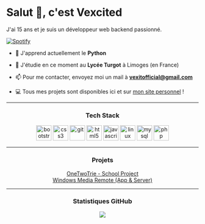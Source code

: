 # Salut 👋, c'est Vexcited
J'ai 15 ans et je suis un développeur web backend passionné.

[![Spotify](https://vexcited.vercel.app/api/spotify)](https://open.spotify.com/user/ya2pmsrwdxkarhyp4q4a5a4or)

- 🔭 J'apprend actuellement le **Python**

- 🌱 J'étudie en ce moment au **Lycée Turgot** à Limoges (en France)

- 📫 Pour me contacter, envoyez moi un mail à <a href="mailto:vexitofficial@gmail.com">**vexitofficial@gmail.com**</a>

- 💻 Tous mes projets sont disponibles ici et sur <a href="https://vexcited.ml">mon site personnel</a> !

<hr>
<h3 align="center">Tech Stack</h3>
<p align="center"> <img src="https://devicons.github.io/devicon/devicon.git/icons/bootstrap/bootstrap-plain.svg" alt="bootstrap" width="40" height="40"/> <img src="https://devicons.github.io/devicon/devicon.git/icons/css3/css3-original-wordmark.svg" alt="css3" width="40" height="40"/> <img src="https://www.vectorlogo.zone/logos/git-scm/git-scm-icon.svg" alt="git" width="40" height="40"/> <img src="https://devicons.github.io/devicon/devicon.git/icons/html5/html5-original-wordmark.svg" alt="html5" width="40" height="40"/> <img src="https://devicons.github.io/devicon/devicon.git/icons/javascript/javascript-original.svg" alt="javascript" width="40" height="40"/> <img src="https://devicons.github.io/devicon/devicon.git/icons/linux/linux-original.svg" alt="linux" width="40" height="40"/> <img src="https://devicons.github.io/devicon/devicon.git/icons/mysql/mysql-original-wordmark.svg" alt="mysql" width="40" height="40"/> <img src="https://devicons.github.io/devicon/devicon.git/icons/php/php-original.svg" alt="php" width="40" height="40"/></p>

<hr>

<h3 align="center">Projets</h3>
<p align="center">
  <a href = "https://vexcited.github.io/onetwotrie">OneTwoTrie - School Project</a> <br>
  <a href = "https://github.com/Vexcited/windowsmediaremote-app">Windows Media Remote (App & Server)</a> <br>
  <!-- <a href = "https://lpadder.vexcited.ml">lpadder (ex web-launchpad)</a> <br>
  <a href = "https://webosu.vexcited.ml">webosu!</a> <br> -->
</p>

<hr>

<h3 align="center">Statistiques GitHub</h3>
<p align = "center">
  <a href="https://github-readme-stats.vercel.app/api/top-langs/?username=vexcited&theme=tokyonight" title="Click -> Languages + utilisés"><img src = "https://github-readme-stats.vercel.app/api?username=vexcited&show_icons=true&theme=tokyonight&line_height=27"></a> <br>
</p>



